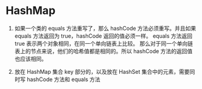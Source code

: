 # HashMap

1. 如果一个类的 equals 方法重写了，那么 hashCode 方法必须重写。并且如果 equals 方法返回为 true，hashCode 返回的值必须一样。
   equals 方法返回 true 表示两个对象相同，在同一个单向链表上比较。 
   那么对于同一个单向链表上的节点来说，他们的哈希值都是相同的。所以 hashCode 方法的返回值也应该相同。

2. 放在 HashMap 集合 key 部分的，以及放在 HashSet 集合中的元素，需要同时写 hashCode 方法和 equals 方法



